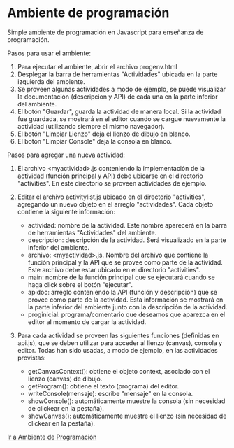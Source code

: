 # Ambiente de programación

Simple ambiente de programación en Javascript para enseñanza de programación.

Pasos para usar el ambiente:


1. Para  ejecutar el ambiente, abrir el archivo progenv.html
2. Desplegar la barra de herramientas "Actividades" ubicada en la parte izquierda del ambiente.
3. Se proveen algunas actividades a modo de ejemplo, se puede visualizar la documentación (descripcion y API) de cada una en la parte inferior del ambiente. 
4. El botón "Guardar",  guarda la actividad  de manera local. Si la actividad fue guardada, se mostrará en el editor cuando se cargue nuevamente la actividad (utilizando siempre el mismo navegador).
5. El botón "Limpiar Lienzo" deja el lienzo de dibujo en blanco.
6. El botón "Limpiar Console" deja la consola en blanco.

Pasos para agregar una nueva actividad:

1. El archivo \<myactividad\>.js conteniendo la implementación de la actividad (función principal y API) debe ubicarse en el directorio "activities". En este directorio se proveen actividades de ejemplo.

2. Editar el archivo activitylist.js ubicado en el directorio "activities",  agregando un nuevo objeto en el arreglo "actividades". Cada objeto contiene la siguiente información:

    - actividad: nombre de la actividad. Este nombre aparecerá en la barra de herramientas "Actividades" del ambiente.
    - descripcion: descripción de la actividad. Será visualizado en la parte inferior del ambiente.
    - archivo: \<myactividad\>.js. Nombre del archivo que contiene la función principal y la API que se provee como parte de la actividad. Este archivo debe estar ubicado en el directorio "activities". 
    - main: nombre de la función principal que se ejecutará cuando se haga click sobre el botón "ejecutar".
    - apidoc: arreglo conteniendo la API (función y descripción) que se provee como parte de la actividad. Esta información se mostrará en la parte inferior del ambiente junto con la descripción de la actividad.
    - proginicial: programa/comentario que deseamos  que aparezca en el editor al momento de cargar la actividad.



3. Para cada actividad se proveen las siguientes funciones (definidas en api.js), que se deben utilizar para acceder al lienzo (canvas), consola y editor. Todas han sido usadas, a modo de ejemplo, en las actividades provistas:

    - getCanvasContext(): obtiene el objeto context, asociado con el lienzo (canvas) de dibujo.
    - getProgram(): obtiene el texto (programa) del editor.
    - writeConsole(mensaje): escribe "mensaje" en la consola.
    - showConsole(): automáticamente muestre la consola (sin necesidad de clickear en la pestaña).
    - showCanvas(): automáticamente muestre el lienzo (sin necesidad de clickear en la pestaña). 

    
[Ir a Ambiente de Programación](progenv.html)




